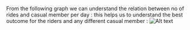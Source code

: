 From the following graph we can understand the relation between no of rides and casual member per day :
this helps us to understand the best outcome for the riders and any different casual member :
![Alt text](image.png)
